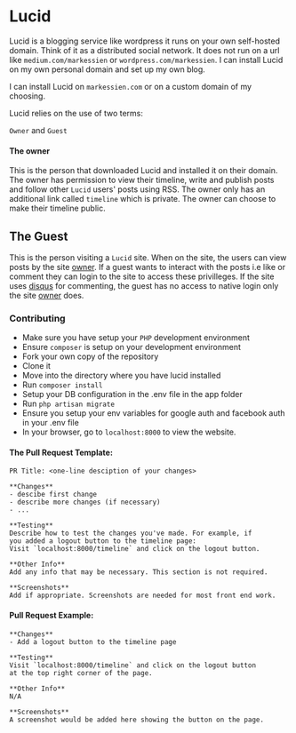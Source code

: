 # Lucid

Lucid is a blogging service like wordpress it runs on your own self-hosted domain. Think of it as a distributed social network.
It does not run on a url like `medium.com/markessien` or `wordpress.com/markessien`. I can install Lucid on my own personal domain and set up my own blog.

I can install Lucid on `markessien.com` or on a custom domain of my choosing.

Lucid relies on the use of two terms:

`Owner` and `Guest`

#### The owner

This is the person that downloaded Lucid and installed it on their domain. The owner has permission to view their timeline, write and publish posts and follow other `Lucid` users' posts using RSS. The owner only has an additional link called `timeline` which is private. The owner can choose to make their timeline public.

## The Guest

This is the person visiting a `Lucid` site. When on the site, the users can view posts by the site [owner](##The-owner). If a guest wants to interact with the posts i.e like or comment they can login to the site to access these privilleges. If the site uses [disqus](https://disqus.com/) for commenting, the guest has no access to native login only the site [owner](##The-owner) does.

### Contributing

- Make sure you have setup your `PHP` development environment
- Ensure `composer` is setup on your development environment
- Fork your own copy of the repository
- Clone it
- Move into the directory where you have lucid installed
- Run `composer install`
- Setup your DB configuration in the .env file in the app folder
- Run `php artisan migrate`
- Ensure you setup your env variables for google auth and facebook auth in your .env file
- In your browser, go to `localhost:8000` to view the website.

#### The Pull Request Template:

```
PR Title: <one-line desciption of your changes>

**Changes**
- descibe first change
- describe more changes (if necessary)
- ...

**Testing**
Describe how to test the changes you've made. For example, if
you added a logout button to the timeline page:
Visit `localhost:8000/timeline` and click on the logout button.

**Other Info**
Add any info that may be necessary. This section is not required.

**Screenshots**
Add if appropriate. Screenshots are needed for most front end work.
```

#### Pull Request Example:

```
**Changes**
- Add a logout button to the timeline page

**Testing**
Visit `localhost:8000/timeline` and click on the logout button
at the top right corner of the page.

**Other Info**
N/A

**Screenshots**
A screenshot would be added here showing the button on the page.
```

